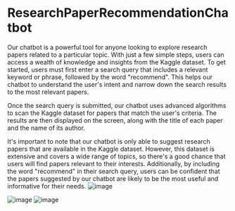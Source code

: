 # ResearchPaperRecommendationChatbot

Our chatbot is a powerful tool for anyone looking to explore research papers related to a particular topic. With just a few simple steps, users can access a wealth of knowledge and insights from the Kaggle dataset. To get started, users must first enter a search query that includes a relevant keyword or phrase, followed by the word "recommend". This helps our chatbot to understand the user's intent and narrow down the search results to the most relevant papers.

Once the search query is submitted, our chatbot uses advanced algorithms to scan the Kaggle dataset for papers that match the user's criteria. The results are then displayed on the screen, along with the title of each paper and the name of its author.

It's important to note that our chatbot is only able to suggest research papers that are available in the Kaggle dataset. However, this dataset is extensive and covers a wide range of topics, so there's a good chance that users will find papers relevant to their interests. Additionally, by including the word "recommend" in their search query, users can be confident that the papers suggested by our chatbot are likely to be the most useful and informative for their needs.
![image](https://user-images.githubusercontent.com/132242982/235396470-f54306fe-d62a-4e0a-9437-0a6a85e088f4.png)


![image](https://user-images.githubusercontent.com/132242982/235396423-0efe09c3-7dc2-48ce-b529-d2f4720471e3.png)
![image](https://user-images.githubusercontent.com/132242982/235396435-b8764448-8247-4e8e-a9a4-ff6802d9bce2.png)
